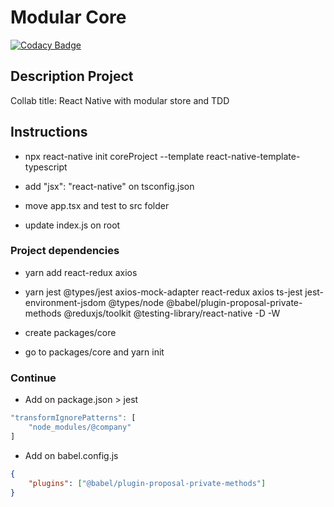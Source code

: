 # Modular Core

[![Codacy Badge](https://api.codacy.com/project/badge/Grade/f44849241bcc4ddea4fe3f0c73dfb234)](https://app.codacy.com/gh/AlexcastroDev/react-native-workspace-typescript-redux?utm_source=github.com&utm_medium=referral&utm_content=AlexcastroDev/react-native-workspace-typescript-redux&utm_campaign=Badge_Grade_Settings)

## Description Project

Collab title: React Native with modular store and TDD

## Instructions

- npx react-native init coreProject --template react-native-template-typescript

- add "jsx": "react-native" on tsconfig.json

- move app.tsx and test to src folder

- update index.js on root

### Project dependencies

- yarn add react-redux axios

- yarn jest @types/jest axios-mock-adapter react-redux axios ts-jest jest-environment-jsdom @types/node @babel/plugin-proposal-private-methods @reduxjs/toolkit @testing-library/react-native -D -W

- create packages/core

- go to packages/core and yarn init

### Continue

- Add on package.json > jest
```js
"transformIgnorePatterns": [
    "node_modules/@company"
]
```

- Add on babel.config.js

```json
{
    "plugins": ["@babel/plugin-proposal-private-methods"]
}
```





